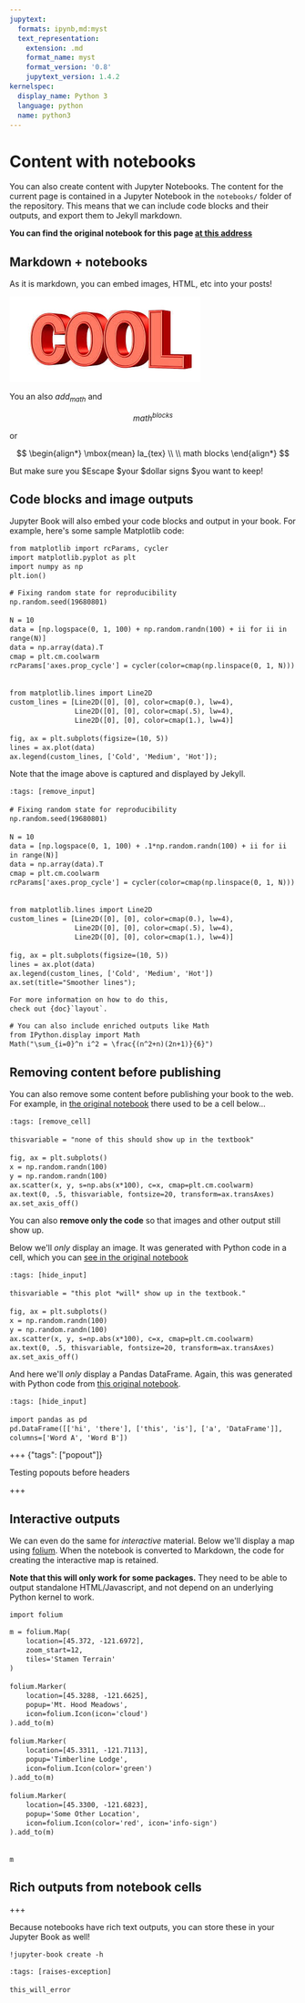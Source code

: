 ```yaml
---
jupytext:
  formats: ipynb,md:myst
  text_representation:
    extension: .md
    format_name: myst
    format_version: '0.8'
    jupytext_version: 1.4.2
kernelspec:
  display_name: Python 3
  language: python
  name: python3
---
```


# Content with notebooks

You can also create content with Jupyter Notebooks. The content for the current page is contained
in a Jupyter Notebook in the `notebooks/` folder of the repository. This means that we can include
code blocks and their outputs, and export them to Jekyll markdown.

**You can find the original notebook for this page [at this address](https://github.com/jupyter/jupyter-book/blob/master/jupyter_book/book_template/content/features/notebooks.ipynb)**

## Markdown + notebooks

As it is markdown, you can embed images, HTML, etc into your posts!

![](images/cool.jpg)

You an also $add_{math}$ and

$$
math^{blocks}
$$

or

$$
\begin{align*}
\mbox{mean} la_{tex} \\ \\
math blocks
\end{align*}
$$

But make sure you \$Escape \$your \$dollar signs \$you want to keep!

## Code blocks and image outputs

Jupyter Book will also embed your code blocks and output in your book.
For example, here's some sample Matplotlib code:

```{code-cell} ipython3
from matplotlib import rcParams, cycler
import matplotlib.pyplot as plt
import numpy as np
plt.ion()
```

```{code-cell} ipython3
# Fixing random state for reproducibility
np.random.seed(19680801)

N = 10
data = [np.logspace(0, 1, 100) + np.random.randn(100) + ii for ii in range(N)]
data = np.array(data).T
cmap = plt.cm.coolwarm
rcParams['axes.prop_cycle'] = cycler(color=cmap(np.linspace(0, 1, N)))


from matplotlib.lines import Line2D
custom_lines = [Line2D([0], [0], color=cmap(0.), lw=4),
                Line2D([0], [0], color=cmap(.5), lw=4),
                Line2D([0], [0], color=cmap(1.), lw=4)]

fig, ax = plt.subplots(figsize=(10, 5))
lines = ax.plot(data)
ax.legend(custom_lines, ['Cold', 'Medium', 'Hot']);
```

Note that the image above is captured and displayed by Jekyll.

```{code-cell} ipython3
:tags: [remove_input]

# Fixing random state for reproducibility
np.random.seed(19680801)

N = 10
data = [np.logspace(0, 1, 100) + .1*np.random.randn(100) + ii for ii in range(N)]
data = np.array(data).T
cmap = plt.cm.coolwarm
rcParams['axes.prop_cycle'] = cycler(color=cmap(np.linspace(0, 1, N)))


from matplotlib.lines import Line2D
custom_lines = [Line2D([0], [0], color=cmap(0.), lw=4),
                Line2D([0], [0], color=cmap(.5), lw=4),
                Line2D([0], [0], color=cmap(1.), lw=4)]

fig, ax = plt.subplots(figsize=(10, 5))
lines = ax.plot(data)
ax.legend(custom_lines, ['Cold', 'Medium', 'Hot'])
ax.set(title="Smoother lines");
```

```{sidebar} You can also pop out content to the sidebar
For more information on how to do this,
check out {doc}`layout`.
```

```{code-cell} ipython3
# You can also include enriched outputs like Math
from IPython.display import Math
Math("\sum_{i=0}^n i^2 = \frac{(n^2+n)(2n+1)}{6}")
```

## Removing content before publishing

You can also remove some content before publishing your book to the web. For example,
in [the original notebook](https://github.com/jupyter/jupyter-book/blob/master/jupyter_book/book_template/content/features/notebooks.ipynb) there
used to be a cell below...

```{code-cell} ipython3
:tags: [remove_cell]

thisvariable = "none of this should show up in the textbook"

fig, ax = plt.subplots()
x = np.random.randn(100)
y = np.random.randn(100)
ax.scatter(x, y, s=np.abs(x*100), c=x, cmap=plt.cm.coolwarm)
ax.text(0, .5, thisvariable, fontsize=20, transform=ax.transAxes)
ax.set_axis_off()
```

You can also **remove only the code** so that images and other output still show up.

Below we'll *only* display an image. It was generated with Python code in a cell,
which you can [see in the original notebook](https://github.com/jupyter/jupyter-book/blob/master/jupyter_book/book_template/content/features/notebooks.ipynb)

```{code-cell} ipython3
:tags: [hide_input]

thisvariable = "this plot *will* show up in the textbook."

fig, ax = plt.subplots()
x = np.random.randn(100)
y = np.random.randn(100)
ax.scatter(x, y, s=np.abs(x*100), c=x, cmap=plt.cm.coolwarm)
ax.text(0, .5, thisvariable, fontsize=20, transform=ax.transAxes)
ax.set_axis_off()
```

And here we'll *only* display a Pandas DataFrame. Again, this was generated with Python code
from [this original notebook](https://github.com/jupyter/textbooks-with-jupyter/blob/master/notebooks/introduction/notebooks.ipynb).

```{code-cell} ipython3
:tags: [hide_input]

import pandas as pd
pd.DataFrame([['hi', 'there'], ['this', 'is'], ['a', 'DataFrame']], columns=['Word A', 'Word B'])
```

+++ {"tags": ["popout"]}

Testing popouts before headers

+++

## Interactive outputs

We can even do the same for *interactive* material. Below we'll display a map using [folium](https://python-visualization.github.io/folium/). When the notebook
is converted to Markdown, the code for creating the interactive map is retained.

**Note that this will only work for some packages.** They need to be able to output standalone HTML/Javascript, and not
depend on an underlying Python kernel to work.

```{code-cell} ipython3
import folium
```

```{code-cell} ipython3
m = folium.Map(
    location=[45.372, -121.6972],
    zoom_start=12,
    tiles='Stamen Terrain'
)

folium.Marker(
    location=[45.3288, -121.6625],
    popup='Mt. Hood Meadows',
    icon=folium.Icon(icon='cloud')
).add_to(m)

folium.Marker(
    location=[45.3311, -121.7113],
    popup='Timberline Lodge',
    icon=folium.Icon(color='green')
).add_to(m)

folium.Marker(
    location=[45.3300, -121.6823],
    popup='Some Other Location',
    icon=folium.Icon(color='red', icon='info-sign')
).add_to(m)


m
```

## Rich outputs from notebook cells

+++

Because notebooks have rich text outputs, you can store these in
your Jupyter Book as well!

```{code-cell} ipython3
!jupyter-book create -h
```

```{code-cell} ipython3
:tags: [raises-exception]

this_will_error
```
